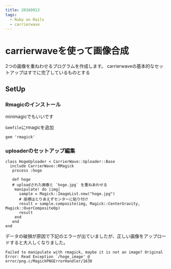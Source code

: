 ```yaml
---
title: 20160913
tags: 
  - Ruby on Rails
  - carrierwave
---
```


# carrierwaveを使って画像合成

2つの画像を重ねわせるプログラムを作成します。
carrierwaveの基本的なセットアップはすでに完了しているものとする


## SetUp

### Rmagicのインストール

minimagicでもいいです

`Gemfile`にrmagicを追加
```
gem 'rmagick'
```

### uploaderのセットアップ編集

```
class HogeUploader < CarrierWave::Uploader::Base
  include CarrierWave::RMagick
   process :hoge
   
   def hoge
   # uploadされた画像と `hoge.jpg` を重ねあわせる
    manipulate! do |img|
      sample = Magick::ImageList.new("hoge.jpg")
      # 座標はとりあえずセンターに貼り付け
      result = sample.composite(img, Magick::CenterGravity, Magick::OverCompositeOp)
      result
    end
   end
end
```


データの破損が原因で下記のエラーが出ていましたが、正しい画像をアップロードすると大人しくなりました。
```
Failed to manipulate with rmagick, maybe it is not an image? Original Error: Read Exception `/hoge_image' @ error/png.c/MagickPNGErrorHandler/1630
```
